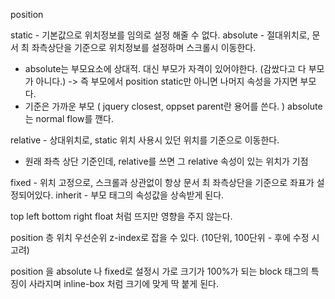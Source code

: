 position

static - 기본값으로 위치정보를 임의로 설정 해줄 수 없다.
absolute - 절대위치로, 문서 최 좌측상단을 기준으로 위치정보를 설정하며 스크롤시 이동한다.
- absolute는 부모요소에 상대적. 대신 부모가 자격이 있어야한다. (감쌌다고 다 부모가 아니다.) -> 즉 부모에서 position static만 아니면 나머지 속성을 가지면 부모다.
- 기준은 가까운 부모 ( jquery closest, oppset parent란 용어를 쓴다. )
absolute는 normal flow를 깬다.

relative - 상대위치로, static 위치 사용시 있던 위치를 기준으로 이동한다.
- 원래 좌측 상단 기준인데, relative를 쓰면 그 relative 속성이 있는 위치가 기점

fixed - 위치 고정으로, 스크롤과 상관없이 항상 문서 최 좌측상단을 기준으로 좌표가 설정되어있다.
inherit  - 부모 태그의 속성값을 상속받게 된다.

top left bottom right
float 처럼 뜨지만 영향을 주지 않는다.

position 층 위치 우선순위 z-index로 잡을 수 있다.
(10단위, 100단위 - 후에 수정 시 고려)

position 을 absolute 나 fixed로 설정시 가로 크기가 100%가 되는 block 태그의 특징이 사라지며 inline-box 처럼 크기에 맞게 딱 붙게 된다.

